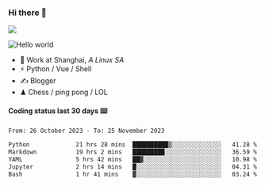 ### Hi there 👋
![](https://komarev.com/ghpvc/?username=Xuhandsome)


<img src="https://github-readme-stats.vercel.app/api?username=XuHandsome&show_icons=true&theme=merko" alt="Hello world">

<br/>

- 🍻  Work at Shanghai, _A Linux SA_
- ⚡  Python / Vue / Shell
- ✍️  Blogger
- ♟  Chess / ping pong / LOL

#### Coding status last 30 days ⌨️

<!--START_SECTION:waka-->

```txt
From: 26 October 2023 - To: 25 November 2023

Python             21 hrs 28 mins  ██████████▒░░░░░░░░░░░░░░   41.28 %
Markdown           19 hrs 2 mins   █████████░░░░░░░░░░░░░░░░   36.59 %
YAML               5 hrs 42 mins   ██▓░░░░░░░░░░░░░░░░░░░░░░   10.98 %
Jupyter            2 hrs 14 mins   █░░░░░░░░░░░░░░░░░░░░░░░░   04.31 %
Bash               1 hr 41 mins    ▓░░░░░░░░░░░░░░░░░░░░░░░░   03.24 %
```

<!--END_SECTION:waka-->
